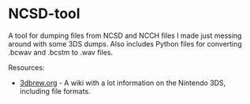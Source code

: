 # NCSD-tool
A tool for dumping files from NCSD and NCCH files I made just messing around with some 3DS dumps. Also includes Python files for converting .bcwav and .bcstm to .wav files.

Resources:
- [3dbrew.org](https://www.3dbrew.org/wiki/Main_Page) - A wiki with a lot information on the Nintendo 3DS, including file formats.
